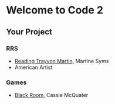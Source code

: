 Welcome to Code 2
=================

Your Project
------------

### RRS
- [Reading Trayvon Martin](https://www.newmuseum.org/exhibitions/view/reading-trayvon-martin-by-martine-syms), Martine Syms
- American Artist

### Games

- [Black Room](https://rhizome.org/editorial/2019/oct/29/cassie-mcquaters-black-room/), Cassie McQuater

